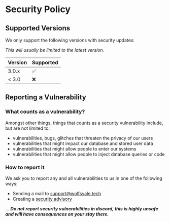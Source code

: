 # Security Policy

## Supported Versions

We only support the following versions with security updates:

*This will usually be limited to the latest version.*

| Version | Supported          |
|---------|--------------------|
| 3.0.x   | :white_check_mark: |
| < 3.0   | :x:                |

## Reporting a Vulnerability

### What counts as a vulnerability?
Amongst other things, things that counts as a security vulnerability include, but are not limited to:
- vulnerabilities, bugs, glitches that threaten the privacy of our users
- vulnerabilities that might impact our database and stored user data
- vulnerabilities that might allow people to enter our systems
- vulnerabilities that might allow people to inject database queries or code

### How to report it
We ask you to report any and all vulnerabilities to us in one of the following ways:
- Sending a mail to [support@wolfsvale.tech](mailto:support@wolfsvale.tech)
- Creating a [security advisory](https://github.com/Wolfsvale/pingernos/security/advisories/new)

... ***Do not report security vulnerabilities in discord, this is highly unsafe and will have consequences on your stay there.***


